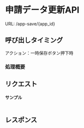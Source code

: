 # 申請データ更新API

URL: /app-save/{app_id}

## 呼び出しタイミング
アクション：一時保存ボタン押下時

### 処理概要


## リクエスト
#### サンプル
```json

```


## レスポンス
```json
```